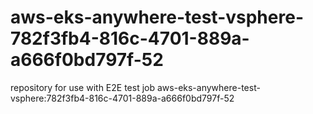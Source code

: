 # aws-eks-anywhere-test-vsphere-782f3fb4-816c-4701-889a-a666f0bd797f-52
repository for use with E2E test job aws-eks-anywhere-test-vsphere:782f3fb4-816c-4701-889a-a666f0bd797f-52
